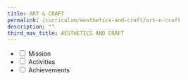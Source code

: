```yaml
---
title: ART & CRAFT
permalink: /curriculum/aesthetics-and-craft/art-n-craft
description: ""
third_nav_title: AESTHETICS AND CRAFT
---
```

<ul class="jekyllcodex_accordion">
<li><input id="accordion1" type="checkbox" /> <label for="accordion1">Mission</label>
<div>

</div>
</li>
<li><input id="accordion2" type="checkbox" /> <label for="accordion2">Activities</label>
<div>

</div>
</li>
<li><input id="accordion3" type="checkbox" /> <label for="accordion3">Achievements</label>
<div>

</div>
</li>
</ul>